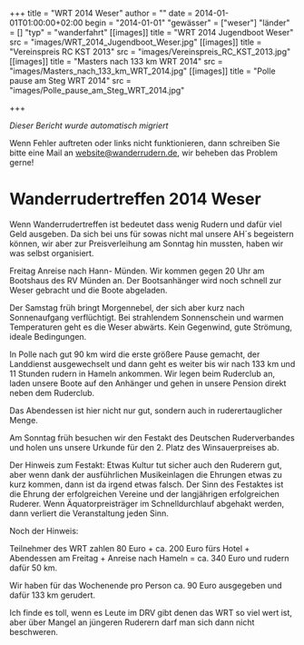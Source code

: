 +++
title = "WRT 2014 Weser"
author = ""
date = 2014-01-01T01:00:00+02:00
begin = "2014-01-01"
"gewässer" = ["weser"]
"länder" = []
"typ" = "wanderfahrt"
[[images]]
title = "WRT 2014 Jugendboot Weser"
src = "images/WRT_2014_Jugendboot_Weser.jpg"
[[images]]
title = "Vereinspreis RC KST 2013"
src = "images/Vereinspreis_RC_KST_2013.jpg"
[[images]]
title = "Masters nach 133 km WRT 2014"
src = "images/Masters_nach_133_km_WRT_2014.jpg"
[[images]]
title = "Polle pause am Steg WRT 2014"
src = "images/Polle_pause_am_Steg_WRT_2014.jpg"

+++


*Dieser Bericht wurde automatisch migriert*

Wenn Fehler auftreten oder links nicht funktionieren, dann schreiben Sie bitte eine Mail an website@wanderrudern.de, wir beheben das Problem gerne!



# Wanderrudertreffen 2014 Weser


Wenn Wanderrudertreffen ist bedeutet dass wenig Rudern und dafür viel Geld ausgeben. Da sich bei uns für sowas nicht mal unsere AH´s begeistern können, wir aber zur Preisverleihung am Sonntag hin mussten, haben wir was selbst organisiert.

Freitag Anreise nach Hann- Münden. Wir kommen gegen 20 Uhr am Bootshaus des RV Münden an. Der Bootsanhänger wird noch schnell zur Weser gebracht und die Boote abgeladen.

Der Samstag früh bringt Morgennebel, der sich aber kurz nach Sonnenaufgang verflüchtigt. Bei strahlendem Sonnenschein und warmen Temperaturen geht es die Weser abwärts. Kein Gegenwind, gute Strömung, ideale Bedingungen.

In Polle nach gut 90 km wird die erste größere Pause gemacht, der Landdienst ausgewechselt und dann geht es weiter bis wir nach 133 km und 11 Stunden rudern in Hameln ankommen. Wir legen beim Ruderclub an, laden unsere Boote auf den Anhänger und gehen in unsere Pension direkt neben dem Ruderclub.

Das Abendessen ist hier nicht nur gut, sondern auch in ruderertauglicher Menge.

Am Sonntag früh besuchen wir den Festakt des Deutschen Ruderverbandes und holen uns unsere Urkunde für den 2. Platz des Winsauerpreises ab.

Der Hinweis zum Festakt: Etwas Kultur tut sicher auch den Ruderern gut, aber wenn dank der ausführlichen Musikeinlagen die Ehrungen etwas zu kurz kommen, dann ist da irgend etwas falsch. Der Sinn des Festaktes ist die Ehrung der erfolgreichen Vereine und der langjährigen erfolgreichen Ruderer. Wenn Äquatorpreisträger im Schnelldurchlauf abgehakt werden, dann verliert die Veranstaltung jeden Sinn.

Noch der Hinweis:

Teilnehmer des WRT zahlen 80 Euro + ca. 200 Euro fürs Hotel + Abendessen am Freitag + Anreise nach Hameln = ca. 340 Euro und rudern dafür 50 km.

Wir haben für das Wochenende pro Person ca. 90 Euro ausgegeben und dafür 133 km gerudert.

Ich finde es toll, wenn es Leute im DRV gibt denen das WRT so viel wert ist, aber über Mangel an jüngeren Ruderern darf man sich dann nicht beschweren.
